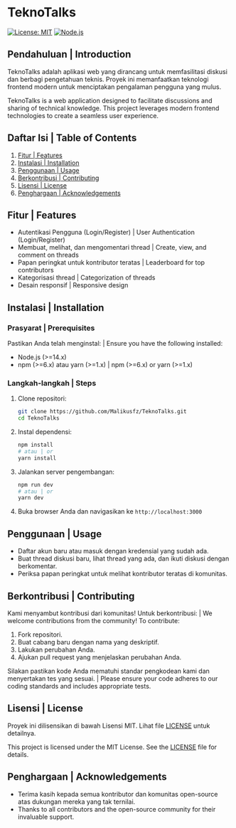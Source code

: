 
# TeknoTalks

[![License: MIT](https://img.shields.io/badge/License-MIT-yellow.svg)](https://opensource.org/licenses/MIT)
[![Node.js](https://img.shields.io/badge/Node.js-14.x-brightgreen.svg)](https://nodejs.org/)

## Pendahuluan | Introduction

TeknoTalks adalah aplikasi web yang dirancang untuk memfasilitasi diskusi dan berbagi pengetahuan teknis. Proyek ini memanfaatkan teknologi frontend modern untuk menciptakan pengalaman pengguna yang mulus.

TeknoTalks is a web application designed to facilitate discussions and sharing of technical knowledge. This project leverages modern frontend technologies to create a seamless user experience.

## Daftar Isi | Table of Contents

1. [Fitur | Features](#fitur--features)
2. [Instalasi | Installation](#instalasi--installation)
3. [Penggunaan | Usage](#penggunaan--usage)
4. [Berkontribusi | Contributing](#berkontribusi--contributing)
5. [Lisensi | License](#lisensi--license)
6. [Penghargaan | Acknowledgements](#penghargaan--acknowledgements)

## Fitur | Features

- Autentikasi Pengguna (Login/Register) | User Authentication (Login/Register)
- Membuat, melihat, dan mengomentari thread | Create, view, and comment on threads
- Papan peringkat untuk kontributor teratas | Leaderboard for top contributors
- Kategorisasi thread | Categorization of threads
- Desain responsif | Responsive design

## Instalasi | Installation

### Prasyarat | Prerequisites

Pastikan Anda telah menginstal: | Ensure you have the following installed:

- Node.js (>=14.x)
- npm (>=6.x) atau yarn (>=1.x) | npm (>=6.x) or yarn (>=1.x)

### Langkah-langkah | Steps

1. Clone repositori:

    ```bash
    git clone https://github.com/Malikusfz/TeknoTalks.git
    cd TeknoTalks
    ```

2. Instal dependensi:

    ```bash
    npm install
    # atau | or
    yarn install
    ```

3. Jalankan server pengembangan:

    ```bash
    npm run dev
    # atau | or
    yarn dev
    ```

4. Buka browser Anda dan navigasikan ke `http://localhost:3000`

## Penggunaan | Usage

- Daftar akun baru atau masuk dengan kredensial yang sudah ada.
- Buat thread diskusi baru, lihat thread yang ada, dan ikuti diskusi dengan berkomentar.
- Periksa papan peringkat untuk melihat kontributor teratas di komunitas.

## Berkontribusi | Contributing

Kami menyambut kontribusi dari komunitas! Untuk berkontribusi: | We welcome contributions from the community! To contribute:

1. Fork repositori.
2. Buat cabang baru dengan nama yang deskriptif.
3. Lakukan perubahan Anda.
4. Ajukan pull request yang menjelaskan perubahan Anda.

Silakan pastikan kode Anda mematuhi standar pengkodean kami dan menyertakan tes yang sesuai. | Please ensure your code adheres to our coding standards and includes appropriate tests.

## Lisensi | License

Proyek ini dilisensikan di bawah Lisensi MIT. Lihat file [LICENSE](LICENSE) untuk detailnya.

This project is licensed under the MIT License. See the [LICENSE](LICENSE) file for details.

## Penghargaan | Acknowledgements

- Terima kasih kepada semua kontributor dan komunitas open-source atas dukungan mereka yang tak ternilai.
- Thanks to all contributors and the open-source community for their invaluable support.
